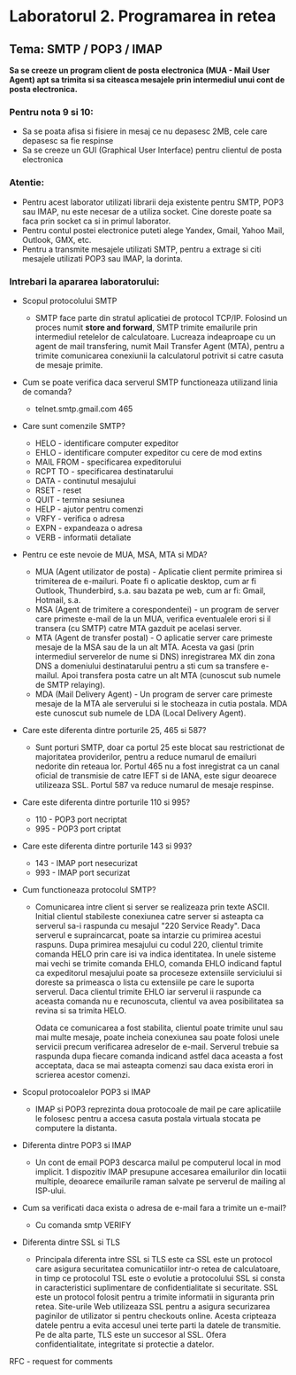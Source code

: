# Laboratorul 2. Programarea in retea

## Tema: SMTP / POP3 / IMAP

**Sa se creeze un program client de posta electronica (MUA - Mail User Agent) apt sa trimita si sa citeasca mesajele 
prin intermediul unui cont de posta electronica.**

### Pentru nota 9 si 10:
* Sa se poata afisa si fisiere in mesaj ce nu depasesc 2MB, cele care depasesc sa fie respinse
* Sa se creeze un GUI (Graphical User Interface) pentru clientul de posta electronica

### Atentie:
* Pentru acest laborator utilizati librarii deja existente pentru SMTP, POP3 sau IMAP, nu este necesar de a utiliza
socket. Cine doreste poate sa faca prin socket ca si in primul laborator.
* Pentru contul postei electronice puteti alege Yandex, Gmail, Yahoo Mail, Outlook, GMX, etc.
* Pentru a transmite mesajele utilizati SMTP, pentru a extrage si citi mesajele utilizati POP3 sau IMAP, la dorinta.

### Intrebari la apararea laboratorului:
* Scopul protocolului SMTP
  - SMTP face parte din stratul aplicatiei de protocol TCP/IP. Folosind un proces numit **store and forward**, SMTP
  trimite emailurile prin intermediul retelelor de calculatoare. Lucreaza indeaproape cu un agent de mail transfering,
  numit Mail Transfer Agent (MTA), pentru a trimite comunicarea conexiunii la calculatorul potrivit si catre casuta de
  mesaje primite.

* Cum se poate verifica daca serverul SMTP functioneaza utilizand linia de comanda?
  - telnet.smtp.gmail.com 465

* Care sunt comenzile SMTP?
  - HELO - identificare computer expeditor
  - EHLO - identificare computer expeditor cu cere de mod extins
  - MAIL FROM - specificarea expeditorului
  - RCPT TO - specificarea destinatarului
  - DATA - continutul mesajului
  - RSET - reset
  - QUIT - termina sesiunea
  - HELP - ajutor pentru comenzi
  - VRFY - verifica o adresa
  - EXPN - expandeaza o adresa
  - VERB - informatii detaliate

* Pentru ce este nevoie de MUA, MSA, MTA si MDA?
  - MUA (Agent utilizator de posta) - Aplicatie client permite primirea si trimiterea de e-mailuri. Poate fi o aplicatie
  desktop, cum ar fi Outlook, Thunderbird, s.a. sau bazata pe web, cum ar fi: Gmail, Hotmail, s.a.
  - MSA (Agent de trimitere a corespondentei) - un program de server care primeste e-mail de la un MUA, verifica
  eventualele erori si il transera (cu SMTP) catre MTA gazduit pe acelasi server.
  - MTA (Agent de transfer postal) - O aplicatie server care primeste mesaje de la MSA sau de la un alt MTA. Acesta va
  gasi (prin intermediul serverelor de nume si DNS) inregistrarea MX din zona DNS a domeniului destinatarului pentru a
  sti cum sa transfere e-mailul. Apoi transfera posta catre un alt MTA (cunoscut sub numele de SMTP relaying).
  - MDA (Mail Delivery Agent) - Un program de server care primeste mesaje de la MTA ale serverului si le stocheaza in
  cutia postala. MDA este cunoscut sub numele de LDA (Local Delivery Agent).

* Care este diferenta dintre porturile 25, 465 si 587?
  - Sunt porturi SMTP, doar ca portul 25 este blocat sau restrictionat de majoritatea providerilor, pentru a reduce
  numarul de emailuri nedorite din reteaua lor. Portul 465 nu a fost inregistrat ca un canal oficial de transmisie de
  catre IEFT si de IANA, este sigur deoarece utilizeaza SSL. Portul 587 va reduce numarul de mesaje respinse.

* Care este diferenta dintre porturile 110 si 995?
  - 110 - POP3 port necriptat
  - 995 - POP3 port criptat

* Care este diferenta dintre porturile 143 si 993?
  - 143 - IMAP port nesecurizat
  - 993 - IMAP port securizat

* Cum functioneaza protocolul SMTP?
  - Comunicarea intre client si server se realizeaza prin texte ASCII. Initial clientul stabileste conexiunea catre
  server si asteapta ca serverul sa-i raspunda cu mesajul "220 Service Ready". Daca serverul e supraincarcat, poate sa
  intarzie cu primirea acestui raspuns. Dupa primirea mesajului cu codul 220, clientul trimite comanda HELO prin care
  isi va indica identitatea. In unele sisteme mai vechi se trimite comanda EHLO, comanda EHLO indicand faptul ca
  expeditorul mesajului poate sa proceseze extensiile serviciului si doreste sa primeasca o lista cu extensiile pe care
  le suporta serverul. Daca clientul trimite EHLO iar serverul ii raspunde ca aceasta comanda nu e recunoscuta, clientul
  va avea posibilitatea sa revina si sa trimita HELO.
  
    Odata ce comunicarea a fost stabilita, clientul poate trimite unul sau mai multe mesaje, poate incheia conexiunea
  sau poate folosi unele servicii precum verificarea adreselor de e-mail. Serverul trebuie sa raspunda dupa fiecare
  comanda indicand astfel daca aceasta a fost acceptata, daca se mai asteapta comenzi sau daca exista erori in scrierea
  acestor comenzi.

* Scopul protocoalelor POP3 si IMAP
  - IMAP si POP3 reprezinta doua protocoale de mail pe care aplicatiile le folosesc pentru a accesa casuta postala
  virtuala stocata pe computere la distanta.

* Diferenta dintre POP3 si IMAP
  - Un cont de email POP3 descarca mailul pe computerul local in mod implicit. 1 dispozitiv IMAP presupune accesarea
  emailurilor din locatii multiple, deoarece emailurile raman salvate pe serverul de mailing al ISP-ului.

* Cum sa verificati daca exista o adresa de e-mail fara a trimite un e-mail?
  - Cu comanda smtp VERIFY

* Diferenta dintre SSL si TLS
  - Principala diferenta intre SSL si TLS este ca SSL este un protocol care asigura securitatea comunicatiilor intr-o
  retea de calculatoare, in timp ce protocolul TSL este o evolutie a protocolului SSL si consta in caracteristici
  suplimentare de confidentialitate si securitate.
    SSL este un protocol folosit pentru a trimite informatii in siguranta prin retea. Site-urile Web utilizeaza SSL
  pentru a asigura securizarea paginilor de utilizator si pentru checkouts online. Acesta cripteaza datele pentru a
  evita accesul unei terte parti la datele de transmitie. Pe de alta parte, TLS este un succesor al SSL. Ofera
  confidentialitate, integritate si protectie a datelor.


RFC - request for comments 